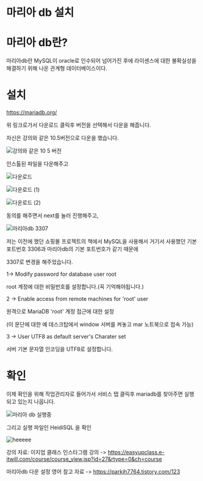 마리아 db 설치
====

마리아 db란?
===

마리아db란 MySQL이 oracle로 인수되어 넘어가진 후에 라이센스에 대한 불확실성을 해결하기 위해 나온 관계형 데이터베이스이다.

설치
===

https://mariadb.org/

위 링크로가서 다운로드 클릭후 버전을 선택해서 다운을 해줍니다.

자신은 강의와 같은 10.5버전으로 다운을 했습니다.

![강의와 같은 10 5 버전](https://github.com/kmh0128/photogram/assets/100178951/c762b65d-fca3-49dd-85c0-663274ed12cf)

인스톨된 파일을 다운해주고

![다운로드](https://github.com/kmh0128/photogram/assets/100178951/4a3f575f-da7f-4e15-aac8-540c51c26f77)

![다운로드 (1)](https://github.com/kmh0128/photogram/assets/100178951/7113f25f-8105-4a82-b5c3-89cff045f08c)

![다운로드 (2)](https://github.com/kmh0128/photogram/assets/100178951/cd8d5bf6-37a0-41c0-83a8-ec1494470cdf)

동의를 해주면서 next를 눌러 진행해주고,

![마리아db 3307](https://github.com/kmh0128/photogram/assets/100178951/1bad6851-ea7e-431b-92e4-b94956968231)



저는 이전에 했던 쇼핑몰 프로젝트의 책에서 MySQL을 사용해서 거기서 사용했던 기본 포트번호 3306과 마리아db의 기본 포트번호가 같기 때문에

3307로 변경을 해주었습니다.

1-> Modify password for database user root

root 계정에 대한 비밀번호를 설정합니다.(꼭 기억해야됩니다.)

2 -> Enable access from remote machines for 'root' user

원격으로 MariaDB 'root' 계정 접근에 대한 설정

(이 문단에 대한 예 데스크탑에서 window 서버를 켜놓고 mar 노트북으로 접속 가능)

3 -> User UTF8 as default server's Charater set

서버 기본 문자열 인코딩을 UTF8로 설정합니다.


확인
==

이제 확인을 위해 작업관리자로 들어가서 서비스 탭 클릭후 mariadb를 찾아주면 실행되고 있는지 나옵니다.

![마리아 db 실행중](https://github.com/kmh0128/photogram/assets/100178951/50339415-7f5e-4e97-bec1-6faf59682efc)

그리고 실행 파일인 HeidiSQL 을 확인

![heeeee](https://github.com/kmh0128/photogram/assets/100178951/4b93be37-d8eb-45f6-8add-61700a8bafad)





강의 자료: 이지업 클래스 인스타그램 강의 -> https://easyupclass.e-itwill.com/course/course_view.jsp?id=27&rtype=0&ch=course

마리아db 다운 설정 영어 참고 자료 -> https://parkjh7764.tistory.com/123
